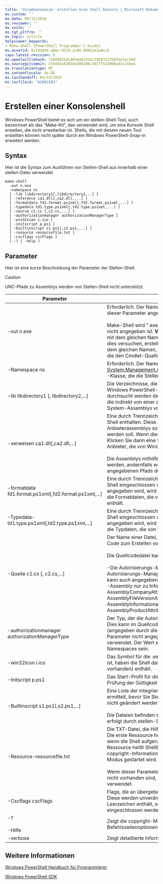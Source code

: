 ```yaml
---
title: 'Vorgehensweise: erstellen eine Shell Konsole | Microsoft-Dokumentation'
ms.custom: ''
ms.date: 09/13/2016
ms.reviewer: ''
ms.suite: ''
ms.tgt_pltfrm: ''
ms.topic: article
helpviewer_keywords:
- Make-Shell [PowerShell Programmer's Guide]
ms.assetid: 6c24dd44-a8ec-421d-ac86-90912e1a8cc6
caps.latest.revision: 5
ms.openlocfilehash: 7166881bd1403ea8c81ec2928321f6b93e3ac58d
ms.sourcegitcommit: e7445ba8203da304286c591ff513900ad1c244a4
ms.translationtype: MT
ms.contentlocale: de-DE
ms.lasthandoff: 04/23/2019
ms.locfileid: "62081583"
---
```

# <a name="how-to-create-a-console-shell"></a>Erstellen einer Konsolenshell

Windows PowerShell bietet es sich um ein stellen-Shell-Tool, auch bezeichnet als das "Make-Kit", das verwendet wird, um eine Konsole Shell erstellen, die nicht erweiterbar ist. Shells, die mit diesem neuen Tool erstellten können nicht später durch ein Windows PowerShell-Snap-in erweitert werden.

## <a name="syntax"></a>Syntax

Hier ist die Syntax zum Ausführen von Stellen-Shell aus innerhalb einer stellen-Datei verwendet.

```
make-shell
  -out n.exe
  -namespace ns
  [ -lib libdirectory1[,libdirectory2,..] ]
  [ -reference ca1.dll[,ca2.dll,...] ]
  [ -formatdata fd1.format.ps1xml[,fd2.format.ps1xml,...] ]
  [ -typedata td1.type.ps1xml[,td2.type.ps1xml,...] ]
  [ -source c1.cs [,c2.cs,...] ]
  [ -authorizationmanager authorizationManagerType ]
  [ -win32icon i.ico ]
  [ -initscript p.ps1 ]
  [ -builtinscript s1.ps1[,s2.ps1,...] ]
  [ -resource resourcefile.txt ]
  [ -cscflags cscFlags ]
  [ -? | -help ]
```

## <a name="parameters"></a>Parameter

Hier ist eine kurze Beschreibung der Parameter der Stellen-Shell.

> [!CAUTION]
> UNC-Pfade zu Assemblys werden von Stellen-Shell nicht unterstützt.

|Parameter|Beschreibung|
|---------------|-----------------|
|-out n.exe|Erforderlich. Der Name der Shell zu erzeugen. Der Pfad wird als Teil dieser Parameter angegeben.<br /><br /> Make-Shell wird ".exe" auf diesen Wert angefügt werden, wenn er nicht angegeben ist. **Vorsicht:**  Erstellen Sie eine Ausgabedatei nicht mit dem gleichen Namen wie die referenzierten DLL-Datei. Wenn Sie dies versuchen, erstellt das stellen-Shell-Tool eine CS-Datei mit dem gleichen Namen, der in der CS-Datei überschrieben werden, die den Cmdlet-Quellcode aufweist.|
|-Namespace ns|Erforderlich. Der Namespace für die Verwendung für die abgeleitete [System.Management.Automation.Runspaces.Runspaceconfiguration](/dotnet/api/System.Management.Automation.Runspaces.RunspaceConfiguration) -Klasse, die die Stellen-Kit generiert und kompiliert.|
|-lib libdirectory1 [, libdirectory2,...]|Die Verzeichnisse, die für .NET-Assemblys, einschließlich der Windows PowerShell-Assemblys vom angegebenen Assemblys durchsucht werden die `reference` -Parameter, Assemblys, die auf die indirekt von einer anderen Assembly verwiesen wird und die System-Assemblys von .NET.|
|-verweisen ca1.dll[,ca2.dll,...]|Eine durch Trennzeichen getrennte Liste der Assemblys, die in der Shell enthalten. Diese Assemblys enthält alle Cmdlets und Anbieterassemblys sowie Ressourcenassemblys, die geladen werden soll. Wenn dieser Parameter nicht angegeben wird, wird Klicken Sie dann eine Shell erzeugt, die nur die Kern-Cmdlets und Anbieter, die von Windows PowerShell bereitgestellt enthält.<br /><br /> Die Assemblys mithilfe von deren vollständiger Pfad angegeben werden, andernfalls werden sie für die Verwendung von angegebenen Pfads durchsucht werden die `lib` Parameter.|
|-formatdata fd1.format.ps1xml[,fd2.format.ps1xml,...]|Eine durch Trennzeichen getrennte Liste der Formatdaten in der Shell eingeschlossen werden sollen. Wenn dieser Parameter nicht angegeben wird, wird Klicken Sie dann eine Shell erzeugt, die nur die Formatdaten, die von Windows PowerShell bereitgestellte enthält.|
|-Typedata-td1.type.ps1xml[,td2.type.ps1xml,...]|Eine durch Trennzeichen getrennte Liste von Daten vom Typ in der Shell eingeschlossen werden sollen. Wenn dieser Parameter nicht angegeben wird, wird Klicken Sie dann eine Shell erzeugt, die nur die Typdaten, die von Windows PowerShell bereitgestellte enthält.|
|-Quelle c1.cs [, c2.cs,...]|Der Name einer Datei, die von der Shell-Entwickler, mit dem Source Code zum Erstellen von der Shell benötigt bereitgestellt.<br /><br /> Die Quellcodedatei kann eine der folgenden Quellcode enthalten:<br /><br /> -Die Autorisierungs-Manager-Implementierung, die den Autorisierungs-Manager für standardmäßige überschreibt. (Dies kann auch angegeben werden in eine Assembly kompiliert.)<br />-Assembly nur zu Informationszwecken Attributdeklarationen: z. B. AssemblyCompanyAttribute-, AssemblyCopyrightAttribute, AssemblyFileVersionAttribute, AssemblyInformationalVersionAttribute-, AssemblyProductAttribute-, und AssemblyTrademarkAttribute.|
|-authorizationmanager authorizationManagerType|Der Typ, der die Autorisierungs-Manager-Implementierung enthält. Dies kann im Quellcode definiert sein in eine Assembly kompiliert (angegeben durch die `reference` Parameter). Wenn dieser Parameter nicht angegeben ist, wird der standardmäßige-Manager verwendet. Der Wert sollte der vollständige Typname, einschließlich Namespaces sein.|
|-win32icon i.ico|Das Symbol für die .exe-Datei für die Shell. Wenn nicht angegeben ist, haben die Shell das Symbol ist, das der c#-Compiler (sofern vorhanden) enthält.|
|-Initscript p.ps1|Das Start-Profil für die Shell. Die Datei enthalten ist "als-ist"; keine Prüfung der Gültigkeit erfolgt durch stellen-Shell.|
|-Builtinscript s1.ps1[,s2.ps1,...]|Eine Liste der integrierten Skripts für die Shell. Diese Skripts werden ermittelt, bevor Sie Skripts in den Pfad ein, und ihr Inhalt können nicht geändert werden, nachdem die Shell vorgesehen ist.<br /><br /> Die Dateien befinden sich "als-ist"; keine Prüfung der Gültigkeit erfolgt durch stellen-Shell.|
|-Resource-resourcefile.txt|Die TXT-Datei, die Hilfe und Banner Ressourcen für die Shell enthält. Die erste Ressource heißt ShellHelp und enthält den Text angezeigt, wenn die Shell aufgerufen wird, mit der `help` Parameter. Die zweite Ressource heißt ShellBanner, und er enthält den Text und das copyright-Informationen angezeigt, wenn die Shell im interaktiven Modus gestartet wird.<br /><br /> Wenn dieser Parameter nicht angegeben oder diese Ressourcen nicht vorhanden sind, werden eine allgemeine Hilfe und Banner verwendet.|
|-Cscflags cscFlags|Flags, die an übergeben werden sollen die C# -Compilers (csc.exe). Diese werden unverändert übergeben. Wenn dieser Parameter Leerzeichen enthält, sollte er in doppelte Anführungszeichen eingeschlossen werden.|
|-?<br /><br /> -Hilfe|Zeigt die copyright-Meldung und stellen-Shell-Befehlszeilenoptionen.|
|-verbose|Zeigt detaillierte Informationen, während die Shell erstellt wird.|

## <a name="see-also"></a>Weitere Informationen

[Windows PowerShell Handbuch für Programmierer](./windows-powershell-programmer-s-guide.md)

[Windows PowerShell SDK](../windows-powershell-reference.md)